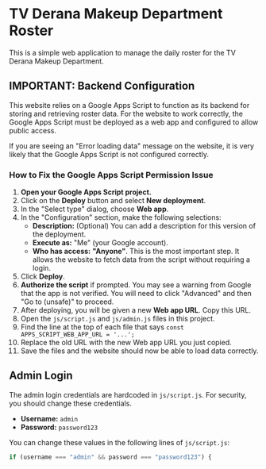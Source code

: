 # TV Derana Makeup Department Roster

This is a simple web application to manage the daily roster for the TV Derana Makeup Department.

## IMPORTANT: Backend Configuration

This website relies on a Google Apps Script to function as its backend for storing and retrieving roster data. For the website to work correctly, the Google Apps Script must be deployed as a web app and configured to allow public access.

If you are seeing an "Error loading data" message on the website, it is very likely that the Google Apps Script is not configured correctly.

### How to Fix the Google Apps Script Permission Issue

1.  **Open your Google Apps Script project.**
2.  Click on the **Deploy** button and select **New deployment**.
3.  In the "Select type" dialog, choose **Web app**.
4.  In the "Configuration" section, make the following selections:
    *   **Description:** (Optional) You can add a description for this version of the deployment.
    *   **Execute as:** "Me" (your Google account).
    *   **Who has access:** **"Anyone"**. This is the most important step. It allows the website to fetch data from the script without requiring a login.
5.  Click **Deploy**.
6.  **Authorize the script** if prompted. You may see a warning from Google that the app is not verified. You will need to click "Advanced" and then "Go to (unsafe)" to proceed.
7.  After deploying, you will be given a new **Web app URL**. Copy this URL.
8.  Open the `js/script.js` and `js/admin.js` files in this project.
9.  Find the line at the top of each file that says `const APPS_SCRIPT_WEB_APP_URL = '...';`
10. Replace the old URL with the new Web app URL you just copied.
11. Save the files and the website should now be able to load data correctly.

## Admin Login

The admin login credentials are hardcoded in `js/script.js`. For security, you should change these credentials.

*   **Username:** `admin`
*   **Password:** `password123`

You can change these values in the following lines of `js/script.js`:
```javascript
if (username === "admin" && password === "password123") {
```
